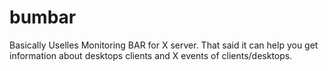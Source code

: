 # bumbar
Basically Uselles Monitoring BAR for X server. That said it can help you get information about desktops clients and X events of clients/desktops. 
